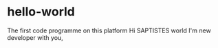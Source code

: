 # hello-world
The first code programme on this platform
Hi SAPTISTES world
I'm new developer with you,
